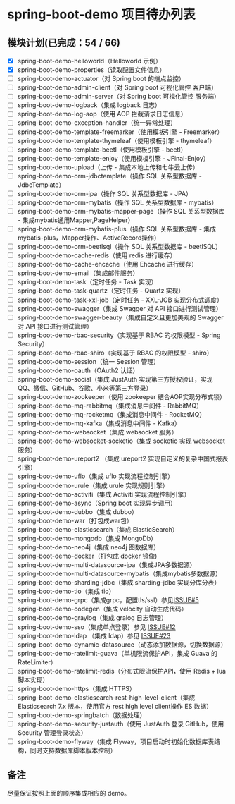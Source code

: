 # spring-boot-demo 项目待办列表

## 模块计划(已完成：54 / 66)

- [x] spring-boot-demo-helloworld（Helloworld 示例）
- [x] spring-boot-demo-properties（读取配置文件信息）
- [ ] spring-boot-demo-actuator（对 Spring boot 的端点监控）
- [ ] spring-boot-demo-admin-client（对 Spring boot 可视化管控 客户端）
- [ ] spring-boot-demo-admin-server（对 Spring boot 可视化管控 服务端）
- [ ] spring-boot-demo-logback（集成 logback 日志）
- [ ] spring-boot-demo-log-aop（使用 AOP 拦截请求日志信息）
- [ ] spring-boot-demo-exception-handler（统一异常处理）
- [ ] spring-boot-demo-template-freemarker（使用模板引擎 - Freemarker）
- [ ] spring-boot-demo-template-thymeleaf（使用模板引擎 - thymeleaf）
- [ ] spring-boot-demo-template-beetl（使用模板引擎 - beetl）
- [ ] spring-boot-demo-template-enjoy（使用模板引擎 - JFinal-Enjoy）
- [ ] spring-boot-demo-upload（上传 - 集成本地上传和七牛云上传）
- [ ] spring-boot-demo-orm-jdbctemplate（操作 SQL 关系型数据库 - JdbcTemplate）
- [ ] spring-boot-demo-orm-jpa（操作 SQL 关系型数据库 - JPA）
- [ ] spring-boot-demo-orm-mybatis（操作 SQL 关系型数据库 - mybatis）
- [ ] spring-boot-demo-orm-mybatis-mapper-page（操作 SQL 关系型数据库 - 集成mybatis通用Mapper,PageHelper）
- [ ] spring-boot-demo-orm-mybatis-plus（操作 SQL 关系型数据库 - 集成mybatis-plus，Mapper操作、ActiveRecord操作）
- [ ] spring-boot-demo-orm-beetlsql（操作 SQL 关系型数据库 - beetlSQL）
- [ ] spring-boot-demo-cache-redis（使用 redis 进行缓存）
- [ ] spring-boot-demo-cache-ehcache（使用 Ehcache 进行缓存）
- [ ] spring-boot-demo-email（集成邮件服务）
- [ ] spring-boot-demo-task（定时任务 - Task 实现）
- [ ] spring-boot-demo-task-quartz（定时任务 - Quartz 实现）
- [ ] spring-boot-demo-task-xxl-job（定时任务 - XXL-JOB 实现分布式调度）
- [ ] spring-boot-demo-swagger（集成 Swagger 对 API 接口进行测试管理）
- [ ] spring-boot-demo-swagger-beauty（集成自定义且更加美观的 Swagger 对 API 接口进行测试管理）
- [ ] spring-boot-demo-rbac-security（实现基于 RBAC 的权限模型 - Spring Security）
- [ ] spring-boot-demo-rbac-shiro（实现基于 RBAC 的权限模型 - shiro）
- [ ] spring-boot-demo-session（统一 Session 管理）
- [ ] spring-boot-demo-oauth（OAuth2 认证）
- [ ] spring-boot-demo-social（集成 JustAuth 实现第三方授权验证，实现 QQ、微信、GitHub、谷歌、小米等第三方登录）
- [ ] spring-boot-demo-zookeeper（使用 zookeeper 结合AOP实现分布式锁）
- [ ] spring-boot-demo-mq-rabbitmq（集成消息中间件 - RabbitMQ）
- [ ] spring-boot-demo-mq-rocketmq（集成消息中间件 - RocketMQ）
- [ ] spring-boot-demo-mq-kafka（集成消息中间件 - Kafka）
- [ ] spring-boot-demo-websocket（集成 websocket 服务）
- [ ] spring-boot-demo-websocket-socketio（集成 socketio 实现 websocket 服务）
- [ ] spring-boot-demo-ureport2 （集成 ureport2 实现自定义的复杂中国式报表引擎）
- [ ] spring-boot-demo-uflo（集成  uflo 实现流程控制引擎）
- [ ] spring-boot-demo-urule（集成  urule 实现规则引擎）
- [ ] spring-boot-demo-activiti（集成 Activiti 实现流程控制引擎）
- [ ] spring-boot-demo-async（Spring boot 实现异步调用）
- [ ] spring-boot-demo-dubbo（集成 dubbo）
- [ ] spring-boot-demo-war（打包成war包）
- [ ] spring-boot-demo-elasticsearch（集成 ElasticSearch）
- [ ] spring-boot-demo-mongodb（集成 MongoDb）
- [ ] spring-boot-demo-neo4j（集成 neo4j 图数据库）
- [ ] spring-boot-demo-docker（打包成 docker 镜像)
- [ ] spring-boot-demo-multi-datasource-jpa（集成JPA多数据源）
- [ ] spring-boot-demo-multi-datasource-mybatis（集成mybatis多数据源）
- [ ] spring-boot-demo-sharding-jdbc（集成 sharding-jdbc 实现分库分表）
- [ ] spring-boot-demo-tio（集成 tio）
- [ ] spring-boot-demo-grpc（集成grpc，配置tls/ssl）参见[ISSUE#5](https://github.com/xkcoding/spring-boot-demo/issues/5)
- [ ] spring-boot-demo-codegen（集成 velocity 自动生成代码）
- [ ] spring-boot-demo-graylog（集成 gralog 日志管理）
- [ ] spring-boot-demo-sso（集成单点登录）参见 [ISSUE#12](https://github.com/xkcoding/spring-boot-demo/issues/12)
- [ ] spring-boot-demo-ldap （集成 ldap）参见 [ISSUE#23](https://github.com/xkcoding/spring-boot-demo/issues/23)
- [ ] spring-boot-demo-dynamic-datasource（动态添加数据源，切换数据源）
- [ ] spring-boot-demo-ratelimit-guava（单机限流保护API，集成 Guava 的 RateLimiter）
- [ ] spring-boot-demo-ratelimit-redis（分布式限流保护API，使用 Redis + lua 脚本实现）
- [ ] spring-boot-demo-https（集成 HTTPS）
- [ ] spring-boot-demo-elasticsearch-rest-high-level-client（集成 Elasticsearch 7.x 版本，使用官方 rest high level client操作 ES 数据）
- [ ] spring-boot-demo-springbatch（数据处理）
- [ ] spring-boot-demo-security-justauth（使用 JustAuth 登录 GitHub，使用 Security 管理登录状态）
- [ ] spring-boot-demo-flyway（集成 Flyway，项目启动时初始化数据库表结构，同时支持数据库脚本版本控制）

## 备注

尽量保证按照上面的顺序集成相应的 demo。
